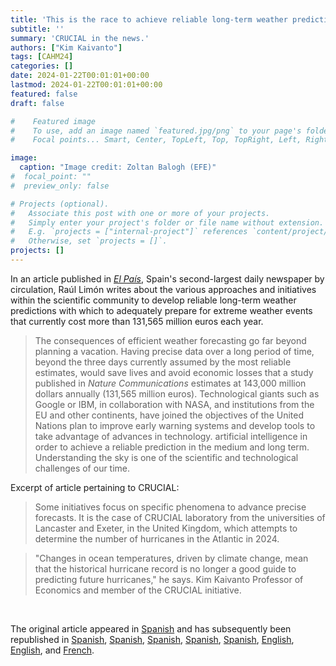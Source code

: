 ```yaml
---
title: 'This is the race to achieve reliable long-term weather predictions'
subtitle: ''
summary: 'CRUCIAL in the news.'
authors: ["Kim Kaivanto"]
tags: [CAHM24]
categories: []
date: 2024-01-22T00:01:01+00:00
lastmod: 2024-01-22T00:01:01+00:00
featured: false
draft: false

#    Featured image
#    To use, add an image named `featured.jpg/png` to your page's folder.
#    Focal points... Smart, Center, TopLeft, Top, TopRight, Left, Right, BottomLeft, Bottom, BottomRight.

image: 
  caption: "Image credit: Zoltan Balogh (EFE)"
#  focal_point: ""
#  preview_only: false

# Projects (optional).
#   Associate this post with one or more of your projects.
#   Simply enter your project's folder or file name without extension.
#   E.g. `projects = ["internal-project"]` references `content/project/deep-learning/index.md`.
#   Otherwise, set `projects = []`.
projects: []
---
```


In an article published in [*El País*](https://elpais.com/ciencia/2024-01-17/asi-es-la-carrera-por-conseguir-predicciones-meteorologicas-fiables-a-largo-plazo.html), 
Spain's second-largest daily newspaper by circulation, Raúl Limón writes about the various approaches and initiatives within the scientific community to develop reliable
long-term weather predictions with which to adequately prepare for extreme weather events that currently cost more than 131,565 million euros each year.

> The consequences of efficient weather forecasting go far beyond planning a vacation. Having precise data over a long period of time, beyond the three days currently assumed by the most reliable estimates, would save lives and avoid economic losses that a study published in *Nature Communications* estimates at 143,000 million dollars annually (131,565 million euros). Technological giants such as Google or IBM, in collaboration with NASA, and institutions from the EU and other continents, have joined the objectives of the United Nations plan to improve early warning systems and develop tools to take advantage of advances in technology. artificial intelligence in order to achieve a reliable prediction in the medium and long term. Understanding the sky is one of the scientific and technological challenges of our time.


Excerpt of article pertaining to CRUCIAL: 

> Some initiatives focus on specific phenomena to advance precise forecasts. It is the case of CRUCIAL laboratory from the universities of Lancaster and Exeter, in the United Kingdom, which attempts to determine the number of hurricanes in the Atlantic in 2024.

> "Changes in ocean temperatures, driven by climate change, mean that the historical hurricane record is no longer a good guide to predicting future hurricanes," he says. Kim Kaivanto Professor of Economics and member of the CRUCIAL initiative.


<br>

The original article appeared in [Spanish](https://elpais.com/ciencia/2024-01-17/asi-es-la-carrera-por-conseguir-predicciones-meteorologicas-fiables-a-largo-plazo.html) and has subsequently been republished in
[Spanish](), 
[Spanish](https://agencecookie.com/asi-es-la-carrera-por-conseguir-predicciones-meteorologicas-fiables-a-largo-plazo-ciencia/), 
[Spanish](https://informacion.center/asi-es-la-carrera-por-conseguir-predicciones-meteorologicas-fiables-a-largo-plazo-ciencia/), 
[Spanish](https://pegaseinfo.com/asi-es-la-carrera-por-conseguir-predicciones-meteorologicas-fiables-a-largo-plazo-ciencia/), 
[Spanish](https://notasdeprensa.org/esta-es-la-carrera-por-las-previsiones-meteorologicas-fiables-a-largo-plazo-ciencia/), 
[English](https://pledgetimes.com/this-is-the-race-to-achieve-reliable-long-term-weather-predictions/), 
[English](https://www.archyde.com/this-is-the-race-to-achieve-reliable-long-term-weather-forecasts-science/amp/), and 
[French](https://littoralinfo.fr/cest-la-course-aux-previsions-meteorologiques-fiables-a-long-terme-science/).



<br>
